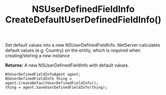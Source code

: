 ﻿---
uid: crmscript_ref_NSUserDefinedFieldInfoAgent_CreateDefaultUserDefinedFieldInfo
title: NSUserDefinedFieldInfo CreateDefaultUserDefinedFieldInfo()
intellisense: NSUserDefinedFieldInfoAgent.CreateDefaultUserDefinedFieldInfo
keywords: NSUserDefinedFieldInfoAgent, CreateDefaultUserDefinedFieldInfo
so.topic: reference
---
	  
Set default values into a new NSUserDefinedFieldInfo.
NetServer calculates default values (e.g. Country) on the entity, which is required when creating/storing a new instance
	  
**Returns:** A new NSUserDefinedFieldInfo with default values.

```crmscript
NSUserDefinedFieldInfoAgent agent;
NSUserDefinedFieldInfo thing = agent.CreateDefaultUserDefinedFieldInfo();
thing = agent.SaveUserDefinedFieldInfo(thing);
```

